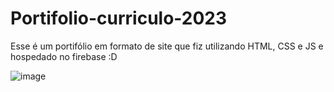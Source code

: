 # Portifolio-curriculo-2023
Esse é um portifólio em formato de site que fiz utilizando HTML, CSS e JS e hospedado no firebase :D

![image](https://user-images.githubusercontent.com/87885399/219242254-7169b92b-6d78-435d-8ef3-5c28bf2e83af.png)
